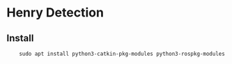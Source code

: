 # Henry Detection

## Install

        sudo apt install python3-catkin-pkg-modules python3-rospkg-modules
